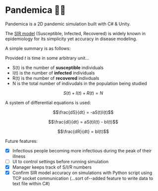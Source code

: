 # Pandemica 🔬🦠

Pandemica is a 2D pandemic simulation built with C# & Unity.

The [SIR model](https://en.wikipedia.org/wiki/Compartmental_models_in_epidemiology) (Susceptible, Infected, Recovered) is widely known in epidemiology for its simplicity yet accuracy in disease modeling.

A simple summary is as follows:

Provided *t* is time in some arbitrary unit...
* S(t) is the number of __susceptible__ individuals
* I(t) is the number of __infected__ individuals
* R(t) is the number of __recovered__ indivduals
* N is the total number of indivudals in the population being studied

```math
S(t) + I(t) + R(t) = N
```

A system of differential equations is used:
```math
\frac{dS}{dt} = -aS(t)I(t)
```

```math
\frac{dI}{dt} = aS(t)I(t) - bI(t)
```

```math
\frac{dR}{dt} = bI(t)
```

Future features:
- [X] Infectious people becoming more infectious during the peak of their illness
- [ ] UI to control settings before running simulation
- [X] Manager keeps track of S/I/R numbers
- [X] Confirm SIR model accuracy on simulations with Python script using TCP socket communication (...sort of--added feature to write data to text file within C#)
